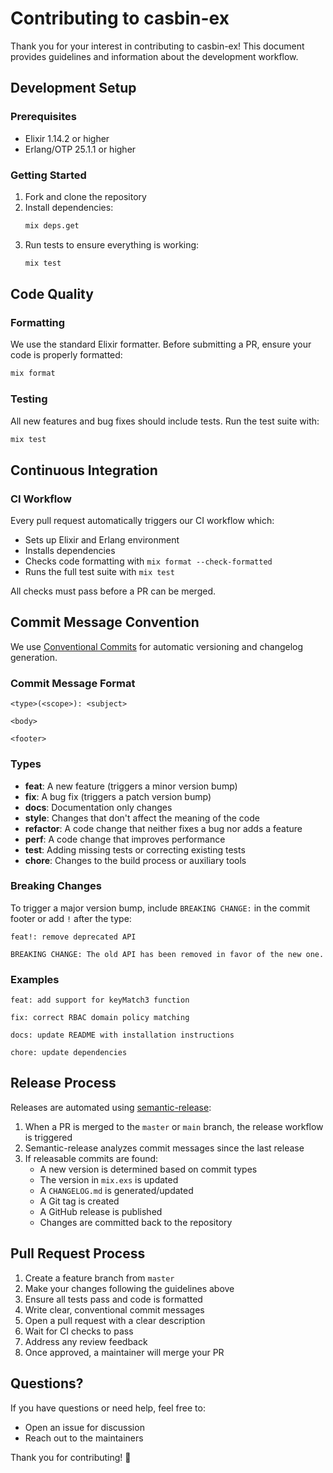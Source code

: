 # Contributing to casbin-ex

Thank you for your interest in contributing to casbin-ex! This document provides guidelines and information about the development workflow.

## Development Setup

### Prerequisites

- Elixir 1.14.2 or higher
- Erlang/OTP 25.1.1 or higher

### Getting Started

1. Fork and clone the repository
2. Install dependencies:
   ```bash
   mix deps.get
   ```
3. Run tests to ensure everything is working:
   ```bash
   mix test
   ```

## Code Quality

### Formatting

We use the standard Elixir formatter. Before submitting a PR, ensure your code is properly formatted:

```bash
mix format
```

### Testing

All new features and bug fixes should include tests. Run the test suite with:

```bash
mix test
```

## Continuous Integration

### CI Workflow

Every pull request automatically triggers our CI workflow which:

- Sets up Elixir and Erlang environment
- Installs dependencies
- Checks code formatting with `mix format --check-formatted`
- Runs the full test suite with `mix test`

All checks must pass before a PR can be merged.

## Commit Message Convention

We use [Conventional Commits](https://www.conventionalcommits.org/) for automatic versioning and changelog generation.

### Commit Message Format

```
<type>(<scope>): <subject>

<body>

<footer>
```

### Types

- **feat**: A new feature (triggers a minor version bump)
- **fix**: A bug fix (triggers a patch version bump)
- **docs**: Documentation only changes
- **style**: Changes that don't affect the meaning of the code
- **refactor**: A code change that neither fixes a bug nor adds a feature
- **perf**: A code change that improves performance
- **test**: Adding missing tests or correcting existing tests
- **chore**: Changes to the build process or auxiliary tools

### Breaking Changes

To trigger a major version bump, include `BREAKING CHANGE:` in the commit footer or add `!` after the type:

```
feat!: remove deprecated API

BREAKING CHANGE: The old API has been removed in favor of the new one.
```

### Examples

```
feat: add support for keyMatch3 function

fix: correct RBAC domain policy matching

docs: update README with installation instructions

chore: update dependencies
```

## Release Process

Releases are automated using [semantic-release](https://semantic-release.gitbook.io/):

1. When a PR is merged to the `master` or `main` branch, the release workflow is triggered
2. Semantic-release analyzes commit messages since the last release
3. If releasable commits are found:
   - A new version is determined based on commit types
   - The version in `mix.exs` is updated
   - A `CHANGELOG.md` is generated/updated
   - A Git tag is created
   - A GitHub release is published
   - Changes are committed back to the repository

## Pull Request Process

1. Create a feature branch from `master`
2. Make your changes following the guidelines above
3. Ensure all tests pass and code is formatted
4. Write clear, conventional commit messages
5. Open a pull request with a clear description
6. Wait for CI checks to pass
7. Address any review feedback
8. Once approved, a maintainer will merge your PR

## Questions?

If you have questions or need help, feel free to:
- Open an issue for discussion
- Reach out to the maintainers

Thank you for contributing! 🎉
